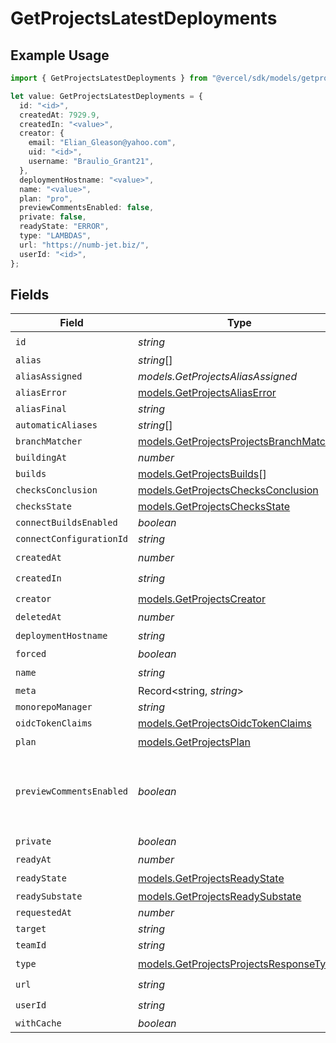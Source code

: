 # GetProjectsLatestDeployments

## Example Usage

```typescript
import { GetProjectsLatestDeployments } from "@vercel/sdk/models/getprojectsop.js";

let value: GetProjectsLatestDeployments = {
  id: "<id>",
  createdAt: 7929.9,
  createdIn: "<value>",
  creator: {
    email: "Elian_Gleason@yahoo.com",
    uid: "<id>",
    username: "Braulio_Grant21",
  },
  deploymentHostname: "<value>",
  name: "<value>",
  plan: "pro",
  previewCommentsEnabled: false,
  private: false,
  readyState: "ERROR",
  type: "LAMBDAS",
  url: "https://numb-jet.biz/",
  userId: "<id>",
};
```

## Fields

| Field                                                                                    | Type                                                                                     | Required                                                                                 | Description                                                                              | Example                                                                                  |
| ---------------------------------------------------------------------------------------- | ---------------------------------------------------------------------------------------- | ---------------------------------------------------------------------------------------- | ---------------------------------------------------------------------------------------- | ---------------------------------------------------------------------------------------- |
| `id`                                                                                     | *string*                                                                                 | :heavy_check_mark:                                                                       | N/A                                                                                      |                                                                                          |
| `alias`                                                                                  | *string*[]                                                                               | :heavy_minus_sign:                                                                       | N/A                                                                                      |                                                                                          |
| `aliasAssigned`                                                                          | *models.GetProjectsAliasAssigned*                                                        | :heavy_minus_sign:                                                                       | N/A                                                                                      |                                                                                          |
| `aliasError`                                                                             | [models.GetProjectsAliasError](../models/getprojectsaliaserror.md)                       | :heavy_minus_sign:                                                                       | N/A                                                                                      |                                                                                          |
| `aliasFinal`                                                                             | *string*                                                                                 | :heavy_minus_sign:                                                                       | N/A                                                                                      |                                                                                          |
| `automaticAliases`                                                                       | *string*[]                                                                               | :heavy_minus_sign:                                                                       | N/A                                                                                      |                                                                                          |
| `branchMatcher`                                                                          | [models.GetProjectsProjectsBranchMatcher](../models/getprojectsprojectsbranchmatcher.md) | :heavy_minus_sign:                                                                       | N/A                                                                                      |                                                                                          |
| `buildingAt`                                                                             | *number*                                                                                 | :heavy_minus_sign:                                                                       | N/A                                                                                      |                                                                                          |
| `builds`                                                                                 | [models.GetProjectsBuilds](../models/getprojectsbuilds.md)[]                             | :heavy_minus_sign:                                                                       | N/A                                                                                      |                                                                                          |
| `checksConclusion`                                                                       | [models.GetProjectsChecksConclusion](../models/getprojectschecksconclusion.md)           | :heavy_minus_sign:                                                                       | N/A                                                                                      |                                                                                          |
| `checksState`                                                                            | [models.GetProjectsChecksState](../models/getprojectschecksstate.md)                     | :heavy_minus_sign:                                                                       | N/A                                                                                      |                                                                                          |
| `connectBuildsEnabled`                                                                   | *boolean*                                                                                | :heavy_minus_sign:                                                                       | N/A                                                                                      |                                                                                          |
| `connectConfigurationId`                                                                 | *string*                                                                                 | :heavy_minus_sign:                                                                       | N/A                                                                                      |                                                                                          |
| `createdAt`                                                                              | *number*                                                                                 | :heavy_check_mark:                                                                       | N/A                                                                                      |                                                                                          |
| `createdIn`                                                                              | *string*                                                                                 | :heavy_check_mark:                                                                       | N/A                                                                                      |                                                                                          |
| `creator`                                                                                | [models.GetProjectsCreator](../models/getprojectscreator.md)                             | :heavy_check_mark:                                                                       | N/A                                                                                      |                                                                                          |
| `deletedAt`                                                                              | *number*                                                                                 | :heavy_minus_sign:                                                                       | N/A                                                                                      |                                                                                          |
| `deploymentHostname`                                                                     | *string*                                                                                 | :heavy_check_mark:                                                                       | N/A                                                                                      |                                                                                          |
| `forced`                                                                                 | *boolean*                                                                                | :heavy_minus_sign:                                                                       | N/A                                                                                      |                                                                                          |
| `name`                                                                                   | *string*                                                                                 | :heavy_check_mark:                                                                       | N/A                                                                                      |                                                                                          |
| `meta`                                                                                   | Record<string, *string*>                                                                 | :heavy_minus_sign:                                                                       | N/A                                                                                      |                                                                                          |
| `monorepoManager`                                                                        | *string*                                                                                 | :heavy_minus_sign:                                                                       | N/A                                                                                      |                                                                                          |
| `oidcTokenClaims`                                                                        | [models.GetProjectsOidcTokenClaims](../models/getprojectsoidctokenclaims.md)             | :heavy_minus_sign:                                                                       | N/A                                                                                      |                                                                                          |
| `plan`                                                                                   | [models.GetProjectsPlan](../models/getprojectsplan.md)                                   | :heavy_check_mark:                                                                       | N/A                                                                                      |                                                                                          |
| `previewCommentsEnabled`                                                                 | *boolean*                                                                                | :heavy_minus_sign:                                                                       | Whether or not preview comments are enabled for the deployment                           | false                                                                                    |
| `private`                                                                                | *boolean*                                                                                | :heavy_check_mark:                                                                       | N/A                                                                                      |                                                                                          |
| `readyAt`                                                                                | *number*                                                                                 | :heavy_minus_sign:                                                                       | N/A                                                                                      |                                                                                          |
| `readyState`                                                                             | [models.GetProjectsReadyState](../models/getprojectsreadystate.md)                       | :heavy_check_mark:                                                                       | N/A                                                                                      |                                                                                          |
| `readySubstate`                                                                          | [models.GetProjectsReadySubstate](../models/getprojectsreadysubstate.md)                 | :heavy_minus_sign:                                                                       | N/A                                                                                      |                                                                                          |
| `requestedAt`                                                                            | *number*                                                                                 | :heavy_minus_sign:                                                                       | N/A                                                                                      |                                                                                          |
| `target`                                                                                 | *string*                                                                                 | :heavy_minus_sign:                                                                       | N/A                                                                                      |                                                                                          |
| `teamId`                                                                                 | *string*                                                                                 | :heavy_minus_sign:                                                                       | N/A                                                                                      |                                                                                          |
| `type`                                                                                   | [models.GetProjectsProjectsResponseType](../models/getprojectsprojectsresponsetype.md)   | :heavy_check_mark:                                                                       | N/A                                                                                      |                                                                                          |
| `url`                                                                                    | *string*                                                                                 | :heavy_check_mark:                                                                       | N/A                                                                                      |                                                                                          |
| `userId`                                                                                 | *string*                                                                                 | :heavy_check_mark:                                                                       | N/A                                                                                      |                                                                                          |
| `withCache`                                                                              | *boolean*                                                                                | :heavy_minus_sign:                                                                       | N/A                                                                                      |                                                                                          |